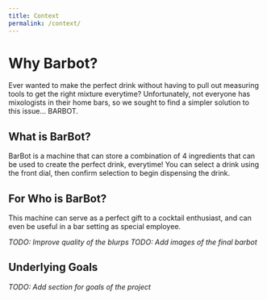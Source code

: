 ```yaml
---
title: Context
permalink: /context/
---
```


# Why Barbot?

Ever wanted to make the perfect drink without having to pull out measuring tools to get the right mixture everytime? Unfortunately, not everyone has mixologists in their home bars, so we sought to find a simpler solution to this issue... BARBOT.

## What is BarBot?
BarBot is a machine that can store a combination of 4 ingredients that can be used to create the perfect drink, everytime! You can select a drink using the front dial, then confirm selection to begin dispensing the drink.

## For Who is BarBot?
This machine can serve as a perfect gift to a cocktail enthusiast, and can even be useful in a bar setting as special employee.

_TODO: Improve quality of the blurps_
_TODO: Add images of the final barbot_

## Underlying Goals
_TODO: Add section for goals of the project_
